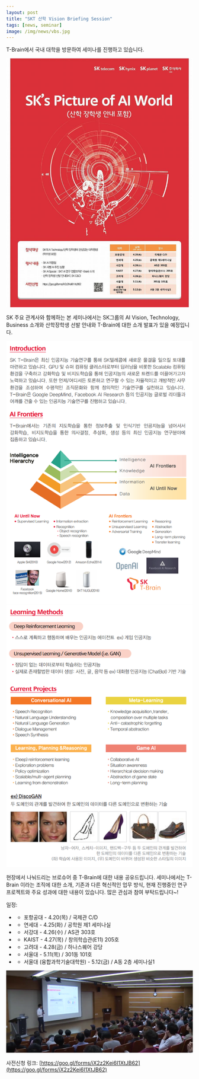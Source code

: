 ```yaml
---
layout: post
title: "SKT 산학 Vision Briefing Session"
tags: [news, seminar]
image: /img/news/vbs.jpg
---
```


T-Brain에서 국내 대학을 방문하여 세미나를 진행하고 있습니다.

![img1](/img/news/vbs.jpg)

SK 주요 관계사와 함께하는 본 세미나에서는 SK그룹의 AI Vision, Technology, Business 소개와 산학장학생 선발 안내와 T-Brain에 대한 소개 발표가 있을 예정입니다.

![img1](/img/news/vbs_2.png)
![img1](/img/news/vbs_3.png)

현장에서 나눠드리는 브로슈어 중 T-Brain에 대한 내용 공유드립니다. 세미나에서는 T-Brain 이라는 조직에 대한 소개, 기존과 다른 혁신적인 업무 방식, 현재 진행중인 연구 프로젝트와 주요 성과에 대한 내용이 있습니다. 많은 관심과 참여 부탁드립니다~!

일정: 
* - 포항공대 - 4.20(목) / 국제관 C/D
* - 연세대 - 4.25(화) / 공학원 제1 세미나실
* - 서강대 - 4.26(수) / AS관 303호
* - KAIST - 4.27(목) / 창의학습관(E11) 205호
* - 고려대 - 4.28(금) / 하나스퀘어 강당
* - 서울대 - 5.11(목) / 301동 101호
* - 서울대 (융합과학기술대학원) - 5.12(금) / A동 2층 세미나실1

![img1](/img/news/vbs_1.png)

사전신청 링크: [https://goo.gl/forms/iX2z2Kei6I1XtJB62](https://goo.gl/forms/iX2z2Kei6I1XtJB62)
